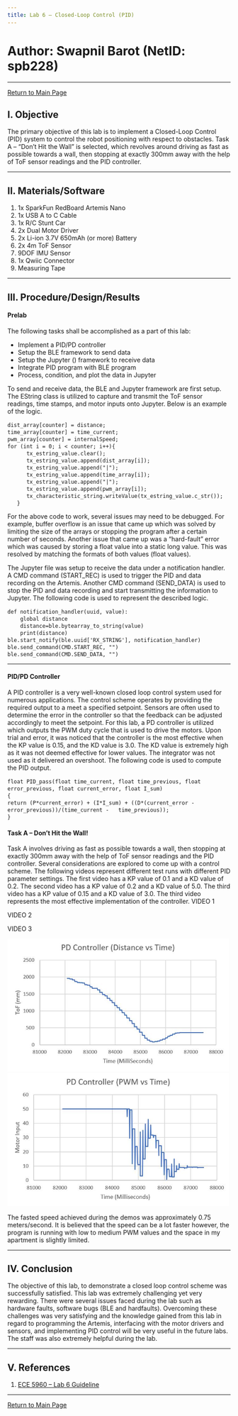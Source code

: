 ```yaml
---
title: Lab 6 – Closed-Loop Control (PID)
---
```

# Author: Swapnil Barot (NetID: spb228)
---

[Return to Main Page](https://spbarot.github.io/)

## I. Objective

The primary objective of this lab is to implement a Closed-Loop Control (PID) system to control the robot positioning with respect to obstacles. Task A – “Don’t Hit the Wall” is selected, which revolves around driving as fast as possible towards a wall, then stopping at exactly 300mm away with the help of ToF sensor readings and the PID controller.

---

## II. Materials/Software

1. 1x SparkFun RedBoard Artemis Nano
2. 1x USB A to C Cable
3. 1x R/C Stunt Car
4. 2x Dual Motor Driver
5. 2x Li-ion 3.7V 650mAh (or more) Battery
6. 2x 4m ToF Sensor
7. 9DOF IMU Sensor
9. 1x Qwiic Connector
10. Measuring Tape

---

## III. Procedure/Design/Results
#### Prelab 

The following tasks shall be accomplished as a part of this lab: 
* Implement a PID/PD controller 
* Setup the BLE framework to send data
* Setup the Jupyter () framework to receive data 
* Integrate PID program with BLE program
* Process, condition, and plot the data in Jupyter

To send and receive data, the BLE and Jupyter framework are first setup. The EString class is utilized to capture and transmit the ToF sensor readings, time stamps, and motor inputs onto Jupyter. Below is an example of the logic. 

```
dist_array[counter] = distance;
time_array[counter] = time_current;
pwm_array[counter] = internalSpeed;
for (int i = 0; i < counter; i++){
      tx_estring_value.clear();
      tx_estring_value.append(dist_array[i]);
      tx_estring_value.append("|");
      tx_estring_value.append(time_array[i]);
      tx_estring_value.append("|");
      tx_estring_value.append(pwm_array[i]);
      tx_characteristic_string.writeValue(tx_estring_value.c_str());
   }
```

For the above code to work, several issues may need to be debugged. For example, buffer overflow is an issue that came up which was solved by limiting the size of the arrays or stopping the program after a certain number of seconds. Another issue that came up was a “hard-fault” error which was caused by storing a float value into a static long value. This was resolved by matching the formats of both values (float values). 

The Jupyter file was setup to receive the data under a notification handler. A CMD command (START_REC) is used to trigger the PID and data recording on the Artemis. Another CMD command (SEND_DATA) is used to stop the PID and data recording and start transmitting the information to Jupyter. The following code is used to represent the described logic. 

```
def notification_handler(uuid, value):
    global distance
    distance=ble.bytearray_to_string(value) 
    print(distance)
ble.start_notify(ble.uuid['RX_STRING'], notification_handler)
ble.send_command(CMD.START_REC, "")
ble.send_command(CMD.SEND_DATA, "")

```
---

#### PID/PD Controller 

A PID controller is a very well-known closed loop control system used for numerous applications. The control scheme operates by providing the required output to a meet a specified setpoint. Sensors are often used to determine the error in the controller so that the feedback can be adjusted accordingly to meet the setpoint. For this lab, a PD controller is utilized which outputs the PWM duty cycle that is used to drive the motors.  Upon trial and error, it was noticed that the controller is the most effective when the KP value is 0.15, and the KD value is 3.0. The KD value is extremely high as it was not deemed effective for lower values. The integrator was not used as it delivered an overshoot. The following code is used to compute the PID output. 
```
float PID_pass(float time_current, float time_previous, float error_previous, float current_error, float I_sum) 
{
return (P*current_error) + (I*I_sum) + ((D*(current_error - error_previous))/(time_current -   time_previous));
}
```

#### Task A – Don’t Hit the Wall! 

Task A involves driving as fast as possible towards a wall, then stopping at exactly 300mm away with the help of ToF sensor readings and the PID controller. Several considerations are explored to come up with a control scheme. 
The following videos represent different test runs with different PID parameter settings. The first video has a KP value of 0.1 and a KD value of 0.2. The second video has a KP value of 0.2 and a KD value of 5.0. The third video has a KP value of 0.15 and a KD value of 3.0. The third video represents the most effective implementation of the controller. 
VIDEO 1

VIDEO 2

VIDEO 3

<img src="../images/Lab6/dist_time.JPG" width="500" alt="image1" class="inline"/>

<img src="../images/Lab6/motor_time.JPG" width="500" alt="image1" class="inline"/>

The fasted speed achieved during the demos was approximately 0.75 meters/second. It is believed that the speed can be a lot faster however, the program is running with low to medium PWM values and the space in my apartment is slightly limited. 

---

## IV. Conclusion

The objective of this lab, to demonstrate a closed loop control scheme was successfully satisfied. This lab was extremely challenging yet very rewarding. There were several issues faced during the lab such as hardware faults, software bugs (BLE and hardfaults). Overcoming these challenges was very satisfying and the knowledge gained from this lab in regard to programming the Artemis, interfacing with the motor drivers and sensors, and implementing PID control will be very useful in the future labs. The staff was also extremely helpful during the lab. 

---

## V. References

1. [ECE 5960 – Lab 6 Guideline](https://cei-lab.github.io/ECE4960-2022/Lab6.html)

---

[Return to Main Page](https://spbarot.github.io/)



